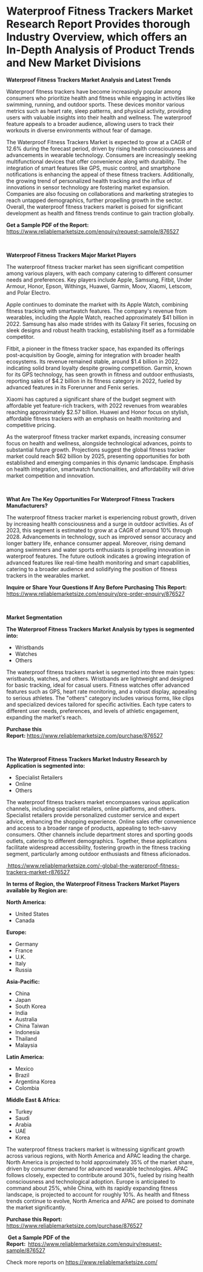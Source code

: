 <p><h1>Waterproof Fitness Trackers Market Research Report Provides thorough Industry Overview, which offers an In-Depth Analysis of Product Trends and New Market Divisions</h1></p><p><strong>Waterproof Fitness Trackers Market Analysis and Latest Trends</strong></p>
<p><p>Waterproof fitness trackers have become increasingly popular among consumers who prioritize health and fitness while engaging in activities like swimming, running, and outdoor sports. These devices monitor various metrics such as heart rate, sleep patterns, and physical activity, providing users with valuable insights into their health and wellness. The waterproof feature appeals to a broader audience, allowing users to track their workouts in diverse environments without fear of damage.</p><p>The Waterproof Fitness Trackers Market is expected to grow at a CAGR of 12.6% during the forecast period, driven by rising health consciousness and advancements in wearable technology. Consumers are increasingly seeking multifunctional devices that offer convenience along with durability. The integration of smart features like GPS, music control, and smartphone notifications is enhancing the appeal of these fitness trackers. Additionally, the growing trend of personalized health tracking and the influx of innovations in sensor technology are fostering market expansion. Companies are also focusing on collaborations and marketing strategies to reach untapped demographics, further propelling growth in the sector. Overall, the waterproof fitness trackers market is poised for significant development as health and fitness trends continue to gain traction globally.</p></p>
<p><strong>Get a Sample PDF of the Report:&nbsp;</strong> <a href="https://www.reliablemarketsize.com/enquiry/request-sample/876527?utm_campaign=1133&utm_medium=2&utm_source=Github&utm_content=ia&utm_term=21032025&utm_id=waterproof-fitness-trackers">https://www.reliablemarketsize.com/enquiry/request-sample/876527</a></p>
<p>&nbsp;</p>
<p><strong>Waterproof Fitness Trackers Major Market Players</strong></p>
<p><p>The waterproof fitness tracker market has seen significant competition among various players, with each company catering to different consumer needs and preferences. Key players include Apple, Samsung, Fitbit, Under Armour, Honor, Epson, Withings, Huawei, Garmin, Moov, Xiaomi, Letscom, and Polar Electro.</p><p>Apple continues to dominate the market with its Apple Watch, combining fitness tracking with smartwatch features. The company's revenue from wearables, including the Apple Watch, reached approximately $41 billion in 2022. Samsung has also made strides with its Galaxy Fit series, focusing on sleek designs and robust health tracking, establishing itself as a formidable competitor.</p><p>Fitbit, a pioneer in the fitness tracker space, has expanded its offerings post-acquisition by Google, aiming for integration with broader health ecosystems. Its revenue remained stable, around $1.4 billion in 2022, indicating solid brand loyalty despite growing competition. Garmin, known for its GPS technology, has seen growth in fitness and outdoor enthusiasts, reporting sales of $4.2 billion in its fitness category in 2022, fueled by advanced features in its Forerunner and Fenix series.</p><p>Xiaomi has captured a significant share of the budget segment with affordable yet feature-rich trackers, with 2022 revenues from wearables reaching approximately $2.57 billion. Huawei and Honor focus on stylish, affordable fitness trackers with an emphasis on health monitoring and competitive pricing.</p><p>As the waterproof fitness tracker market expands, increasing consumer focus on health and wellness, alongside technological advances, points to substantial future growth. Projections suggest the global fitness tracker market could reach $62 billion by 2025, presenting opportunities for both established and emerging companies in this dynamic landscape. Emphasis on health integration, smartwatch functionalities, and affordability will drive market competition and innovation.</p></p>
<p>&nbsp;</p>
<p><strong>What Are The Key Opportunities For Waterproof Fitness Trackers Manufacturers?</strong></p>
<p><p>The waterproof fitness tracker market is experiencing robust growth, driven by increasing health consciousness and a surge in outdoor activities. As of 2023, this segment is estimated to grow at a CAGR of around 10% through 2028. Advancements in technology, such as improved sensor accuracy and longer battery life, enhance consumer appeal. Moreover, rising demand among swimmers and water sports enthusiasts is propelling innovation in waterproof features. The future outlook indicates a growing integration of advanced features like real-time health monitoring and smart capabilities, catering to a broader audience and solidifying the position of fitness trackers in the wearables market.</p></p>
<p><strong>Inquire or Share Your Questions If Any Before Purchasing This Report:</strong> <a href="https://www.reliablemarketsize.com/enquiry/pre-order-enquiry/876527?utm_campaign=1133&utm_medium=2&utm_source=Github&utm_content=ia&utm_term=21032025&utm_id=waterproof-fitness-trackers">https://www.reliablemarketsize.com/enquiry/pre-order-enquiry/876527</a></p>
<p>&nbsp;</p>
<p><strong>Market Segmentation</strong></p>
<p><strong>The Waterproof Fitness Trackers Market Analysis by types is segmented into:</strong></p>
<p><ul><li>Wristbands</li><li>Watches</li><li>Others</li></ul></p>
<p><p>The waterproof fitness trackers market is segmented into three main types: wristbands, watches, and others. Wristbands are lightweight and designed for basic tracking, ideal for casual users. Fitness watches offer advanced features such as GPS, heart rate monitoring, and a robust display, appealing to serious athletes. The "others" category includes various forms, like clips and specialized devices tailored for specific activities. Each type caters to different user needs, preferences, and levels of athletic engagement, expanding the market's reach.</p></p>
<p><strong>Purchase this Report:&nbsp;</strong><a href="https://www.reliablemarketsize.com/purchase/876527?utm_campaign=1133&utm_medium=2&utm_source=Github&utm_content=ia&utm_term=21032025&utm_id=waterproof-fitness-trackers">https://www.reliablemarketsize.com/purchase/876527</a></p>
<p>&nbsp;</p>
<p><strong>The Waterproof Fitness Trackers Market Industry Research by Application is segmented into:</strong></p>
<p><ul><li>Specialist Retailers</li><li>Online</li><li>Others</li></ul></p>
<p><p>The waterproof fitness trackers market encompasses various application channels, including specialist retailers, online platforms, and others. Specialist retailers provide personalized customer service and expert advice, enhancing the shopping experience. Online sales offer convenience and access to a broader range of products, appealing to tech-savvy consumers. Other channels include department stores and sporting goods outlets, catering to different demographics. Together, these applications facilitate widespread accessibility, fostering growth in the fitness tracking segment, particularly among outdoor enthusiasts and fitness aficionados.</p></p>
<p><a href="https://www.reliablemarketsize.com/-global-the-waterproof-fitness-trackers-market-r876527?utm_campaign=1133&utm_medium=2&utm_source=Github&utm_content=ia&utm_term=21032025&utm_id=waterproof-fitness-trackers">&nbsp;https://www.reliablemarketsize.com/-global-the-waterproof-fitness-trackers-market-r876527</a></p>
<p><strong>In terms of Region, the Waterproof Fitness Trackers Market Players available by Region are:</strong></p>
<p>
    <p> <strong> North America: </strong>
        <ul>
            <li>United States</li>
            <li>Canada</li>
        </ul>
        </p> 
    <p> <strong> Europe: </strong>
        <ul>
            <li>Germany</li>
            <li>France</li>
            <li>U.K.</li>
            <li>Italy</li>
            <li>Russia</li>
        </ul>
        </p> 
    <p> <strong> Asia-Pacific: </strong>
        <ul>
            <li>China</li>
            <li>Japan</li>
            <li>South Korea</li>
            <li>India</li>
            <li>Australia</li>
            <li>China Taiwan</li>
            <li>Indonesia</li>
            <li>Thailand</li>
            <li>Malaysia</li>
        </ul>
        </p> 
    <p> <strong> Latin America: </strong>
        <ul>
            <li>Mexico</li>
            <li>Brazil</li>
            <li>Argentina Korea</li>
            <li>Colombia</li>
        </ul>
        </p> 
    <p> <strong> Middle East & Africa: </strong>
        <ul>
            <li>Turkey</li>
            <li>Saudi</li>
            <li>Arabia</li>
            <li>UAE</li>
            <li>Korea</li>
        </ul>
    </p>
    </p>
<p><p>The waterproof fitness trackers market is witnessing significant growth across various regions, with North America and APAC leading the charge. North America is projected to hold approximately 35% of the market share, driven by consumer demand for advanced wearable technologies. APAC follows closely, expected to contribute around 30%, fueled by rising health consciousness and technological adoption. Europe is anticipated to command about 25%, while China, with its rapidly expanding fitness landscape, is projected to account for roughly 10%. As health and fitness trends continue to evolve, North America and APAC are poised to dominate the market significantly.</p></p>
<p><strong>Purchase this Report: </strong><a href="https://www.reliablemarketsize.com/purchase/876527?utm_campaign=1133&utm_medium=2&utm_source=Github&utm_content=ia&utm_term=21032025&utm_id=waterproof-fitness-trackers">https://www.reliablemarketsize.com/purchase/876527</a></p>
<p>&nbsp;<strong>Get a Sample PDF of the Report:&nbsp;&nbsp;</strong><a href="https://www.reliablemarketsize.com/enquiry/request-sample/876527?utm_campaign=1133&utm_medium=2&utm_source=Github&utm_content=ia&utm_term=21032025&utm_id=waterproof-fitness-trackers">https://www.reliablemarketsize.com/enquiry/request-sample/876527</a></p>
<p><strong></strong></p>
<p>Check more reports on <a href="https://www.reliablemarketsize.com/?utm_campaign=1133&utm_medium=2&utm_source=Github&utm_content=ia&utm_term=21032025&utm_id=waterproof-fitness-trackers">https://www.reliablemarketsize.com/</a></p>